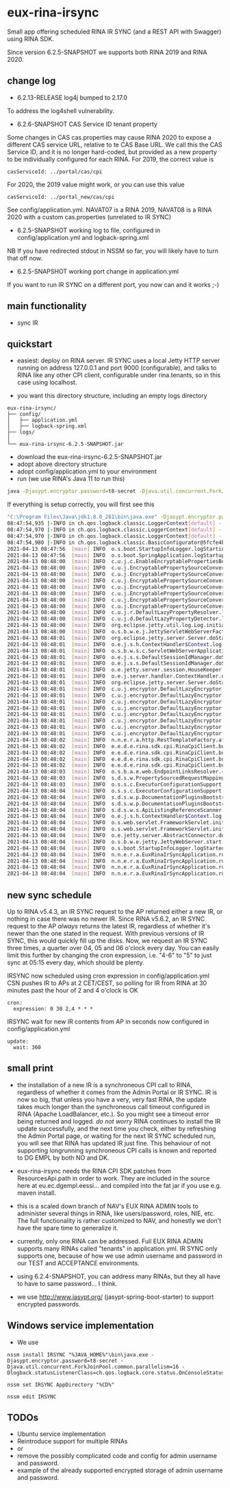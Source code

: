 # eux-rina-irsync

Small app offering scheduled RINA IR SYNC (and a REST API with Swagger) using RINA SDK.

Since version 6.2.5-SNAPSHOT we supports both RINA 2019 and RINA 2020.

## change log

* 6.2.13-RELEASE log4j bumped to 2.17.0

To address the log4shell vulnerability. 

* 6.2.6-SNAPSHOT CAS Service ID tenant property

Some changes in CAS cas.properties may cause RINA 2020 to expose a different CAS service URL, relative to te CAS Base URL.
We call this the CAS Service ID, and it is no longer hard-coded, but provided as a new property to be individually configured for each RINA.
For 2019, the correct value is 

```
casServiceId: ../portal/cas/cpi
```

For 2020, the 2019 value might work, or you can use this value

```
casServiceId: ../portal_new/cas/cpi
```

See config/application.yml. NAVAT07 is a RINA 2019, NAVAT08 is a RINA 2020 with a custom cas.properties (unrelated to IR SYNC)

* 6.2.5-SNAPSHOT working log to file, configured in config/application.yml and logback-spring.xml

NB If you have redirected stdout in NSSM so far, you will likely have to turn that off now.

* 6.2.5-SNAPSHOT working port change in application.yml

If you want to run IR SYNC on a different port, you now can and it works ;-)

## main functionality

* sync IR

## quickstart

* easiest: deploy on RINA server. IR SYNC uses a local Jetty HTTP server running on address 127.0.0.1 and port 9000 (configurable), and talks to RINA like any other CPI client, configurable under rina.tenants, so in this case using localhost.

* you want this directory structure, including an empty logs directory
```
eux-rina-irsync/
├── config/
│   ├── application.yml
│   ├── logback-spring.xml
├── logs/
│  
└── eux-rina-irsync-6.2.5-SNAPSHOT.jar
```
* download the eux-rina-irsync-6.2.5-SNAPSHOT.jar
* adopt above directory structure
* adopt config/application.yml to your environment
* run (we use RINA's Java 11 to run this)
```bash
java -Djasypt.encryptor.password=t8-secret -Djava.util.concurrent.ForkJoinPool.common.parallelism=16 -Dlogback.statusListenerClass=ch.qos.logback.core.status.OnConsoleStatusListener -jar eux-rina-irsync-6.2.4-SNAPSHOT.jar
```

If everything is setup correctly, you will first see this
```bash
"C:\Program Files\Java\jdk1.8.0_281\bin\java.exe" -Djasypt.encryptor.password=t8-secret -Djava.util.concurrent.ForkJoinPool.common.parallelism=16 -Dlogback.statusListenerClass=ch.qos.logback.core.status.OnConsoleStatusListener -Dspring.main.banner-mode=OFF -Dspring.profiles.active=local -Dspring.output.ansi.enabled=always "-javaagent:C:\Program Files\JetBrains\IntelliJ IDEA 2020.3.1\lib\idea_rt.jar=62853:C:\Program Files\JetBrains\IntelliJ IDEA 2020.3.1\bin" -Dfile.encoding=UTF-8 -classpath "C:\Program Files\Java\jdk1.8.0_281\jre\lib\charsets.jar;C:\Program Files\Java\jdk1.8.0_281\jre\lib\deploy.jar;C:\Program Files\Java\jdk1.8.0_281\jre\lib\ext\access-bridge-64.jar;C:\Program Files\Java\jdk1.8.0_281\jre\lib\ext\cldrdata.jar;C:\Program Files\Java\jdk1.8.0_281\jre\lib\ext\dnsns.jar;C:\Program Files\Java\jdk1.8.0_281\jre\lib\ext\jaccess.jar;C:\Program Files\Java\jdk1.8.0_281\jre\lib\ext\jfxrt.jar;C:\Program Files\Java\jdk1.8.0_281\jre\lib\ext\localedata.jar;C:\Program Files\Java\jdk1.8.0_281\jre\lib\ext\nashorn.jar;C:\Program Files\Java\jdk1.8.0_281\jre\lib\ext\sunec.jar;C:\Program Files\Java\jdk1.8.0_281\jre\lib\ext\sunjce_provider.jar;C:\Program Files\Java\jdk1.8.0_281\jre\lib\ext\sunmscapi.jar;C:\Program Files\Java\jdk1.8.0_281\jre\lib\ext\sunpkcs11.jar;C:\Program Files\Java\jdk1.8.0_281\jre\lib\ext\zipfs.jar;C:\Program Files\Java\jdk1.8.0_281\jre\lib\javaws.jar;C:\Program Files\Java\jdk1.8.0_281\jre\lib\jce.jar;C:\Program Files\Java\jdk1.8.0_281\jre\lib\jfr.jar;C:\Program Files\Java\jdk1.8.0_281\jre\lib\jfxswt.jar;C:\Program Files\Java\jdk1.8.0_281\jre\lib\jsse.jar;C:\Program Files\Java\jdk1.8.0_281\jre\lib\management-agent.jar;C:\Program Files\Java\jdk1.8.0_281\jre\lib\plugin.jar;C:\Program Files\Java\jdk1.8.0_281\jre\lib\resources.jar;C:\Program Files\Java\jdk1.8.0_281\jre\lib\rt.jar;W:\IdeaProjects\eux-rina-irsync\target\classes;C:\Users\K114434\.m2\repository\eu\ec\dgempl\eessi\sdk\eessi-rina-cpi-sdk\5.6.3\eessi-rina-cpi-sdk-5.6.3.jar;C:\Users\K114434\.m2\repository\com\fasterxml\jackson\datatype\jackson-datatype-jdk8\2.10.3\jackson-datatype-jdk8-2.10.3.jar;C:\Users\K114434\.m2\repository\org\assertj\assertj-guava\3.2.0\assertj-guava-3.2.0.jar;C:\Users\K114434\.m2\repository\commons-io\commons-io\2.6\commons-io-2.6.jar;C:\Users\K114434\.m2\repository\org\apache\logging\log4j\log4j-api\2.12.1\log4j-api-2.12.1.jar;C:\Users\K114434\.m2\repository\org\apache\logging\log4j\log4j-core\2.12.1\log4j-core-2.12.1.jar;C:\Users\K114434\.m2\repository\org\apache\logging\log4j\log4j-jcl\2.12.1\log4j-jcl-2.12.1.jar;C:\Users\K114434\.m2\repository\io\swagger\swagger-annotations\1.5.15\swagger-annotations-1.5.15.jar;C:\Users\K114434\.m2\repository\org\springframework\spring-web\5.2.5.RELEASE\spring-web-5.2.5.RELEASE.jar;C:\Users\K114434\.m2\repository\org\springframework\spring-beans\5.2.5.RELEASE\spring-beans-5.2.5.RELEASE.jar;C:\Users\K114434\.m2\repository\com\fasterxml\jackson\jaxrs\jackson-jaxrs-json-provider\2.10.3\jackson-jaxrs-json-provider-2.10.3.jar;C:\Users\K114434\.m2\repository\com\fasterxml\jackson\jaxrs\jackson-jaxrs-base\2.10.3\jackson-jaxrs-base-2.10.3.jar;C:\Users\K114434\.m2\repository\com\fasterxml\jackson\module\jackson-module-jaxb-annotations\2.10.3\jackson-module-jaxb-annotations-2.10.3.jar;C:\Users\K114434\.m2\repository\com\fasterxml\jackson\datatype\jackson-datatype-jsr310\2.10.3\jackson-datatype-jsr310-2.10.3.jar;C:\Users\K114434\.m2\repository\org\apache\commons\commons-lang3\3.8.1\commons-lang3-3.8.1.jar;C:\Users\K114434\.m2\repository\commons-beanutils\commons-beanutils\1.9.4\commons-beanutils-1.9.4.jar;C:\Users\K114434\.m2\repository\commons-logging\commons-logging\1.2\commons-logging-1.2.jar;C:\Users\K114434\.m2\repository\commons-collections\commons-collections\3.2.2\commons-collections-3.2.2.jar;C:\Users\K114434\.m2\repository\org\springframework\boot\spring-boot-starter-web\2.2.6.RELEASE\spring-boot-starter-web-2.2.6.RELEASE.jar;C:\Users\K114434\.m2\repository\org\springframework\boot\spring-boot-starter\2.2.6.RELEASE\spring-boot-starter-2.2.6.RELEASE.jar;C:\Users\K114434\.m2\repository\org\springframework\boot\spring-boot\2.2.6.RELEASE\spring-boot-2.2.6.RELEASE.jar;C:\Users\K114434\.m2\repository\org\springframework\boot\spring-boot-autoconfigure\2.2.6.RELEASE\spring-boot-autoconfigure-2.2.6.RELEASE.jar;C:\Users\K114434\.m2\repository\org\springframework\boot\spring-boot-starter-logging\2.2.6.RELEASE\spring-boot-starter-logging-2.2.6.RELEASE.jar;C:\Users\K114434\.m2\repository\org\apache\logging\log4j\log4j-to-slf4j\2.12.1\log4j-to-slf4j-2.12.1.jar;C:\Users\K114434\.m2\repository\org\slf4j\jul-to-slf4j\1.7.30\jul-to-slf4j-1.7.30.jar;C:\Users\K114434\.m2\repository\jakarta\annotation\jakarta.annotation-api\1.3.5\jakarta.annotation-api-1.3.5.jar;C:\Users\K114434\.m2\repository\org\yaml\snakeyaml\1.25\snakeyaml-1.25.jar;C:\Users\K114434\.m2\repository\org\springframework\boot\spring-boot-starter-json\2.2.6.RELEASE\spring-boot-starter-json-2.2.6.RELEASE.jar;C:\Users\K114434\.m2\repository\com\fasterxml\jackson\module\jackson-module-parameter-names\2.10.3\jackson-module-parameter-names-2.10.3.jar;C:\Users\K114434\.m2\repository\org\springframework\boot\spring-boot-starter-validation\2.2.6.RELEASE\spring-boot-starter-validation-2.2.6.RELEASE.jar;C:\Users\K114434\.m2\repository\jakarta\validation\jakarta.validation-api\2.0.2\jakarta.validation-api-2.0.2.jar;C:\Users\K114434\.m2\repository\org\hibernate\validator\hibernate-validator\6.0.18.Final\hibernate-validator-6.0.18.Final.jar;C:\Users\K114434\.m2\repository\org\jboss\logging\jboss-logging\3.4.1.Final\jboss-logging-3.4.1.Final.jar;C:\Users\K114434\.m2\repository\org\springframework\spring-webmvc\5.2.5.RELEASE\spring-webmvc-5.2.5.RELEASE.jar;C:\Users\K114434\.m2\repository\org\springframework\spring-aop\5.2.5.RELEASE\spring-aop-5.2.5.RELEASE.jar;C:\Users\K114434\.m2\repository\org\springframework\spring-context\5.2.5.RELEASE\spring-context-5.2.5.RELEASE.jar;C:\Users\K114434\.m2\repository\org\springframework\spring-expression\5.2.5.RELEASE\spring-expression-5.2.5.RELEASE.jar;C:\Users\K114434\.m2\repository\org\springframework\boot\spring-boot-starter-jetty\2.2.6.RELEASE\spring-boot-starter-jetty-2.2.6.RELEASE.jar;C:\Users\K114434\.m2\repository\jakarta\servlet\jakarta.servlet-api\4.0.3\jakarta.servlet-api-4.0.3.jar;C:\Users\K114434\.m2\repository\jakarta\websocket\jakarta.websocket-api\1.1.2\jakarta.websocket-api-1.1.2.jar;C:\Users\K114434\.m2\repository\org\eclipse\jetty\jetty-servlets\9.4.27.v20200227\jetty-servlets-9.4.27.v20200227.jar;C:\Users\K114434\.m2\repository\org\eclipse\jetty\jetty-continuation\9.4.27.v20200227\jetty-continuation-9.4.27.v20200227.jar;C:\Users\K114434\.m2\repository\org\eclipse\jetty\jetty-http\9.4.27.v20200227\jetty-http-9.4.27.v20200227.jar;C:\Users\K114434\.m2\repository\org\eclipse\jetty\jetty-util\9.4.27.v20200227\jetty-util-9.4.27.v20200227.jar;C:\Users\K114434\.m2\repository\org\eclipse\jetty\jetty-io\9.4.27.v20200227\jetty-io-9.4.27.v20200227.jar;C:\Users\K114434\.m2\repository\org\eclipse\jetty\jetty-webapp\9.4.27.v20200227\jetty-webapp-9.4.27.v20200227.jar;C:\Users\K114434\.m2\repository\org\eclipse\jetty\jetty-xml\9.4.27.v20200227\jetty-xml-9.4.27.v20200227.jar;C:\Users\K114434\.m2\repository\org\eclipse\jetty\jetty-servlet\9.4.27.v20200227\jetty-servlet-9.4.27.v20200227.jar;C:\Users\K114434\.m2\repository\org\eclipse\jetty\jetty-security\9.4.27.v20200227\jetty-security-9.4.27.v20200227.jar;C:\Users\K114434\.m2\repository\org\eclipse\jetty\jetty-server\9.4.27.v20200227\jetty-server-9.4.27.v20200227.jar;C:\Users\K114434\.m2\repository\org\eclipse\jetty\websocket\websocket-server\9.4.27.v20200227\websocket-server-9.4.27.v20200227.jar;C:\Users\K114434\.m2\repository\org\eclipse\jetty\websocket\websocket-common\9.4.27.v20200227\websocket-common-9.4.27.v20200227.jar;C:\Users\K114434\.m2\repository\org\eclipse\jetty\websocket\websocket-api\9.4.27.v20200227\websocket-api-9.4.27.v20200227.jar;C:\Users\K114434\.m2\repository\org\eclipse\jetty\websocket\websocket-client\9.4.27.v20200227\websocket-client-9.4.27.v20200227.jar;C:\Users\K114434\.m2\repository\org\eclipse\jetty\jetty-client\9.4.27.v20200227\jetty-client-9.4.27.v20200227.jar;C:\Users\K114434\.m2\repository\org\eclipse\jetty\websocket\websocket-servlet\9.4.27.v20200227\websocket-servlet-9.4.27.v20200227.jar;C:\Users\K114434\.m2\repository\org\eclipse\jetty\websocket\javax-websocket-server-impl\9.4.27.v20200227\javax-websocket-server-impl-9.4.27.v20200227.jar;C:\Users\K114434\.m2\repository\org\eclipse\jetty\jetty-annotations\9.4.27.v20200227\jetty-annotations-9.4.27.v20200227.jar;C:\Users\K114434\.m2\repository\org\eclipse\jetty\jetty-plus\9.4.27.v20200227\jetty-plus-9.4.27.v20200227.jar;C:\Users\K114434\.m2\repository\org\ow2\asm\asm\7.2\asm-7.2.jar;C:\Users\K114434\.m2\repository\org\ow2\asm\asm-commons\7.2\asm-commons-7.2.jar;C:\Users\K114434\.m2\repository\org\ow2\asm\asm-tree\7.2\asm-tree-7.2.jar;C:\Users\K114434\.m2\repository\org\ow2\asm\asm-analysis\7.2\asm-analysis-7.2.jar;C:\Users\K114434\.m2\repository\org\eclipse\jetty\websocket\javax-websocket-client-impl\9.4.27.v20200227\javax-websocket-client-impl-9.4.27.v20200227.jar;C:\Users\K114434\.m2\repository\org\mortbay\jasper\apache-el\8.5.49\apache-el-8.5.49.jar;C:\Users\K114434\.m2\repository\org\springframework\boot\spring-boot-starter-actuator\2.2.6.RELEASE\spring-boot-starter-actuator-2.2.6.RELEASE.jar;C:\Users\K114434\.m2\repository\org\springframework\boot\spring-boot-actuator-autoconfigure\2.2.6.RELEASE\spring-boot-actuator-autoconfigure-2.2.6.RELEASE.jar;C:\Users\K114434\.m2\repository\org\springframework\boot\spring-boot-actuator\2.2.6.RELEASE\spring-boot-actuator-2.2.6.RELEASE.jar;C:\Users\K114434\.m2\repository\io\micrometer\micrometer-core\1.3.6\micrometer-core-1.3.6.jar;C:\Users\K114434\.m2\repository\org\hdrhistogram\HdrHistogram\2.1.11\HdrHistogram-2.1.11.jar;C:\Users\K114434\.m2\repository\org\latencyutils\LatencyUtils\2.0.3\LatencyUtils-2.0.3.jar;C:\Users\K114434\.m2\repository\org\springframework\boot\spring-boot-starter-cache\2.2.6.RELEASE\spring-boot-starter-cache-2.2.6.RELEASE.jar;C:\Users\K114434\.m2\repository\org\springframework\spring-context-support\5.2.5.RELEASE\spring-context-support-5.2.5.RELEASE.jar;C:\Users\K114434\.m2\repository\com\github\ulisesbocchio\jasypt-spring-boot-starter\2.0.0\jasypt-spring-boot-starter-2.0.0.jar;C:\Users\K114434\.m2\repository\com\github\ulisesbocchio\jasypt-spring-boot\2.0.0\jasypt-spring-boot-2.0.0.jar;C:\Users\K114434\.m2\repository\org\jasypt\jasypt\1.9.2\jasypt-1.9.2.jar;C:\Users\K114434\.m2\repository\com\github\ben-manes\caffeine\caffeine\2.6.2\caffeine-2.6.2.jar;C:\Users\K114434\.m2\repository\io\springfox\springfox-swagger2\2.9.2\springfox-swagger2-2.9.2.jar;C:\Users\K114434\.m2\repository\io\swagger\swagger-models\1.5.20\swagger-models-1.5.20.jar;C:\Users\K114434\.m2\repository\io\springfox\springfox-spi\2.9.2\springfox-spi-2.9.2.jar;C:\Users\K114434\.m2\repository\io\springfox\springfox-core\2.9.2\springfox-core-2.9.2.jar;C:\Users\K114434\.m2\repository\io\springfox\springfox-schema\2.9.2\springfox-schema-2.9.2.jar;C:\Users\K114434\.m2\repository\io\springfox\springfox-swagger-common\2.9.2\springfox-swagger-common-2.9.2.jar;C:\Users\K114434\.m2\repository\io\springfox\springfox-spring-web\2.9.2\springfox-spring-web-2.9.2.jar;C:\Users\K114434\.m2\repository\com\google\guava\guava\20.0\guava-20.0.jar;C:\Users\K114434\.m2\repository\com\fasterxml\classmate\1.5.1\classmate-1.5.1.jar;C:\Users\K114434\.m2\repository\org\springframework\plugin\spring-plugin-core\1.2.0.RELEASE\spring-plugin-core-1.2.0.RELEASE.jar;C:\Users\K114434\.m2\repository\org\springframework\plugin\spring-plugin-metadata\1.2.0.RELEASE\spring-plugin-metadata-1.2.0.RELEASE.jar;C:\Users\K114434\.m2\repository\org\mapstruct\mapstruct\1.2.0.Final\mapstruct-1.2.0.Final.jar;C:\Users\K114434\.m2\repository\io\springfox\springfox-swagger-ui\2.9.2\springfox-swagger-ui-2.9.2.jar;C:\Users\K114434\.m2\repository\io\micrometer\micrometer-registry-prometheus\1.3.6\micrometer-registry-prometheus-1.3.6.jar;C:\Users\K114434\.m2\repository\io\prometheus\simpleclient_common\0.7.0\simpleclient_common-0.7.0.jar;C:\Users\K114434\.m2\repository\io\prometheus\simpleclient\0.7.0\simpleclient-0.7.0.jar;C:\Users\K114434\.m2\repository\ch\qos\logback\logback-classic\1.2.3\logback-classic-1.2.3.jar;C:\Users\K114434\.m2\repository\ch\qos\logback\logback-core\1.2.3\logback-core-1.2.3.jar;C:\Users\K114434\.m2\repository\net\logstash\logback\logstash-logback-encoder\6.3\logstash-logback-encoder-6.3.jar;C:\Users\K114434\.m2\repository\com\fasterxml\jackson\core\jackson-core\2.12.2\jackson-core-2.12.2.jar;C:\Users\K114434\.m2\repository\com\fasterxml\jackson\core\jackson-databind\2.12.2\jackson-databind-2.12.2.jar;C:\Users\K114434\.m2\repository\com\fasterxml\jackson\core\jackson-annotations\2.12.2\jackson-annotations-2.12.2.jar;C:\Users\K114434\.m2\repository\org\slf4j\slf4j-api\1.7.30\slf4j-api-1.7.30.jar;C:\Users\K114434\.m2\repository\org\projectlombok\lombok\1.18.12\lombok-1.18.12.jar;C:\Users\K114434\.m2\repository\jakarta\xml\bind\jakarta.xml.bind-api\2.3.3\jakarta.xml.bind-api-2.3.3.jar;C:\Users\K114434\.m2\repository\jakarta\activation\jakarta.activation-api\1.2.2\jakarta.activation-api-1.2.2.jar;C:\Users\K114434\.m2\repository\org\assertj\assertj-core\3.13.2\assertj-core-3.13.2.jar;C:\Users\K114434\.m2\repository\net\bytebuddy\byte-buddy\1.10.8\byte-buddy-1.10.8.jar;C:\Users\K114434\.m2\repository\org\springframework\spring-core\5.2.5.RELEASE\spring-core-5.2.5.RELEASE.jar;C:\Users\K114434\.m2\repository\org\springframework\spring-jcl\5.2.5.RELEASE\spring-jcl-5.2.5.RELEASE.jar;C:\Users\K114434\.m2\repository\com\vdurmont\semver4j\3.1.0\semver4j-3.1.0.jar;C:\Users\K114434\.m2\repository\org\apache\httpcomponents\httpclient\4.5.10\httpclient-4.5.10.jar;C:\Users\K114434\.m2\repository\org\apache\httpcomponents\httpcore\4.4.13\httpcore-4.4.13.jar;C:\Users\K114434\.m2\repository\commons-codec\commons-codec\1.13\commons-codec-1.13.jar" no.nav.eux.rina.admin.EuxRinaIrSyncApplication
08:47:54,935 |-INFO in ch.qos.logback.classic.LoggerContext[default] - Could NOT find resource [logback-test.xml]
08:47:54,970 |-INFO in ch.qos.logback.classic.LoggerContext[default] - Could NOT find resource [logback.groovy]
08:47:54,970 |-INFO in ch.qos.logback.classic.LoggerContext[default] - Could NOT find resource [logback.xml]
08:47:54,980 |-INFO in ch.qos.logback.classic.BasicConfigurator@5fcfe4b2 - Setting up default configuration.
2021-04-13 08:47:56  [main] INFO  o.s.boot.StartupInfoLogger.logStarting 55 - Starting EuxRinaIrSyncApplication on a34duvw03454 with PID 25840 (W:\IdeaProjects\eux-rina-irsync\target\classes started by K114434 in W:\IdeaProjects\eux-rina-irsync)
2021-04-13 08:47:56  [main] INFO  o.s.boot.SpringApplication.logStartupProfileInfo 655 - The following profiles are active: local
2021-04-13 08:48:00  [main] INFO  c.u.j.c.EnableEncryptablePropertiesBeanFactoryPostProcessor.postProcessBeanFactory 48 - Post-processing PropertySource instances
2021-04-13 08:48:00  [main] INFO  c.u.j.EncryptablePropertySourceConverter.makeEncryptable 38 - Converting PropertySource configurationProperties [org.springframework.boot.context.properties.source.ConfigurationPropertySourcesPropertySource] to AOP Proxy
2021-04-13 08:48:00  [main] INFO  c.u.j.EncryptablePropertySourceConverter.makeEncryptable 38 - Converting PropertySource servletConfigInitParams [org.springframework.core.env.PropertySource$StubPropertySource] to EncryptablePropertySourceWrapper
2021-04-13 08:48:00  [main] INFO  c.u.j.EncryptablePropertySourceConverter.makeEncryptable 38 - Converting PropertySource servletContextInitParams [org.springframework.core.env.PropertySource$StubPropertySource] to EncryptablePropertySourceWrapper
2021-04-13 08:48:00  [main] INFO  c.u.j.EncryptablePropertySourceConverter.makeEncryptable 38 - Converting PropertySource systemProperties [org.springframework.core.env.PropertiesPropertySource] to EncryptableMapPropertySourceWrapper
2021-04-13 08:48:00  [main] INFO  c.u.j.EncryptablePropertySourceConverter.makeEncryptable 38 - Converting PropertySource systemEnvironment [org.springframework.boot.env.SystemEnvironmentPropertySourceEnvironmentPostProcessor$OriginAwareSystemEnvironmentPropertySource] to EncryptableMapPropertySourceWrapper
2021-04-13 08:48:00  [main] INFO  c.u.j.EncryptablePropertySourceConverter.makeEncryptable 38 - Converting PropertySource random [org.springframework.boot.env.RandomValuePropertySource] to EncryptablePropertySourceWrapper
2021-04-13 08:48:00  [main] INFO  c.u.j.EncryptablePropertySourceConverter.makeEncryptable 38 - Converting PropertySource applicationConfig: [file:./config/application.yml] [org.springframework.boot.env.OriginTrackedMapPropertySource] to EncryptableMapPropertySourceWrapper
2021-04-13 08:48:00  [main] INFO  c.u.j.r.DefaultLazyPropertyResolver.lambda$new$2 34 - Property Resolver custom Bean not found with name 'encryptablePropertyResolver'. Initializing Default Property Resolver
2021-04-13 08:48:00  [main] INFO  c.u.j.d.DefaultLazyPropertyDetector.lambda$new$2 31 - Property Detector custom Bean not found with name 'encryptablePropertyDetector'. Initializing Default Property Detector
2021-04-13 08:48:00  [main] INFO  org.eclipse.jetty.util.log.Log.initialized 169 - Logging initialized @6485ms to org.eclipse.jetty.util.log.Slf4jLog
2021-04-13 08:48:00  [main] INFO  o.s.b.w.e.j.JettyServletWebServerFactory.getWebServer 145 - Server initialized with port: 9090
2021-04-13 08:48:01  [main] INFO  org.eclipse.jetty.server.Server.doStart 359 - jetty-9.4.27.v20200227; built: 2020-02-27T18:37:21.340Z; git: a304fd9f351f337e7c0e2a7c28878dd536149c6c; jvm 1.8.0_281-b09
2021-04-13 08:48:01  [main] INFO  o.e.j.s.h.ContextHandler$Context.log 2226 - Initializing Spring embedded WebApplicationContext
2021-04-13 08:48:01  [main] INFO  o.s.b.w.s.c.ServletWebServerApplicationContext.prepareWebApplicationContext 284 - Root WebApplicationContext: initialization completed in 4065 ms
2021-04-13 08:48:01  [main] INFO  o.e.j.s.s.DefaultSessionIdManager.doStart 334 - DefaultSessionIdManager workerName=node0
2021-04-13 08:48:01  [main] INFO  o.e.j.s.s.DefaultSessionIdManager.doStart 339 - No SessionScavenger set, using defaults
2021-04-13 08:48:01  [main] INFO  o.e.jetty.server.session.HouseKeeper.startScavenging 140 - node0 Scavenging every 660000ms
2021-04-13 08:48:01  [main] INFO  o.e.j.server.handler.ContextHandler.doStart 828 - Started o.s.b.w.e.j.JettyEmbeddedWebAppContext@49d30c6f{application,/,[file:///C:/Users/K114434/AppData/Local/Temp/jetty-docbase.3759859175494791383.9090/, jar:file:/C:/Users/K114434/.m2/repository/io/springfox/springfox-swagger-ui/2.9.2/springfox-swagger-ui-2.9.2.jar!/META-INF/resources],AVAILABLE}
2021-04-13 08:48:01  [main] INFO  org.eclipse.jetty.server.Server.doStart 399 - Started @7443ms
2021-04-13 08:48:01  [main] INFO  c.u.j.encryptor.DefaultLazyEncryptor.lambda$new$2 33 - String Encryptor custom Bean not found with name 'jasyptStringEncryptor'. Initializing Default String Encryptor
2021-04-13 08:48:01  [main] INFO  c.u.j.encryptor.DefaultLazyEncryptor.getProperty 59 - Encryptor config not found for property jasypt.encryptor.algorithm, using default value: PBEWithMD5AndDES
2021-04-13 08:48:01  [main] INFO  c.u.j.encryptor.DefaultLazyEncryptor.getProperty 59 - Encryptor config not found for property jasypt.encryptor.keyObtentionIterations, using default value: 1000
2021-04-13 08:48:01  [main] INFO  c.u.j.encryptor.DefaultLazyEncryptor.getProperty 59 - Encryptor config not found for property jasypt.encryptor.poolSize, using default value: 1
2021-04-13 08:48:01  [main] INFO  c.u.j.encryptor.DefaultLazyEncryptor.getProperty 59 - Encryptor config not found for property jasypt.encryptor.providerName, using default value: null
2021-04-13 08:48:01  [main] INFO  c.u.j.encryptor.DefaultLazyEncryptor.getProperty 59 - Encryptor config not found for property jasypt.encryptor.providerClassName, using default value: null
2021-04-13 08:48:01  [main] INFO  c.u.j.encryptor.DefaultLazyEncryptor.getProperty 59 - Encryptor config not found for property jasypt.encryptor.saltGeneratorClassname, using default value: org.jasypt.salt.RandomSaltGenerator
2021-04-13 08:48:01  [main] INFO  c.u.j.encryptor.DefaultLazyEncryptor.getProperty 59 - Encryptor config not found for property jasypt.encryptor.stringOutputType, using default value: base64
2021-04-13 08:48:02  [main] INFO  n.n.e.r.a.http.RestTemplateFactory.afterPropertiesSet 51 - will call myself at http://127.0.0.1:9090
2021-04-13 08:48:02  [main] INFO  e.e.d.e.rina.sdk.cpi.RinaCpiClient.buildObjectMapper 61 - Building the Object Mapper
2021-04-13 08:48:02  [main] INFO  e.e.d.e.rina.sdk.cpi.RinaCpiClient.buildObjectMapper 61 - Building the Object Mapper
2021-04-13 08:48:02  [main] INFO  e.e.d.e.rina.sdk.cpi.RinaCpiClient.buildObjectMapper 61 - Building the Object Mapper
2021-04-13 08:48:02  [main] INFO  e.e.d.e.rina.sdk.cpi.RinaCpiClient.buildObjectMapper 61 - Building the Object Mapper
2021-04-13 08:48:03  [main] INFO  o.s.b.a.e.web.EndpointLinksResolver.<init> 58 - Exposing 5 endpoint(s) beneath base path '/actuator'
2021-04-13 08:48:03  [main] INFO  s.d.s.w.PropertySourcedRequestMappingHandlerMapping.initHandlerMethods 69 - Mapped URL path [/v2/api-docs] onto method [springfox.documentation.swagger2.web.Swagger2Controller#getDocumentation(String, HttpServletRequest)]
2021-04-13 08:48:03  [main] INFO  o.s.s.c.ExecutorConfigurationSupport.initialize 181 - Initializing ExecutorService 'applicationTaskExecutor'
2021-04-13 08:48:04  [main] INFO  o.s.s.c.ExecutorConfigurationSupport.initialize 181 - Initializing ExecutorService 'taskScheduler'
2021-04-13 08:48:04  [main] INFO  s.d.s.w.p.DocumentationPluginsBootstrapper.start 160 - Context refreshed
2021-04-13 08:48:04  [main] INFO  s.d.s.w.p.DocumentationPluginsBootstrapper.start 163 - Found 1 custom documentation plugin(s)
2021-04-13 08:48:04  [main] INFO  s.d.s.w.s.ApiListingReferenceScanner.scan 41 - Scanning for api listing references
2021-04-13 08:48:04  [main] INFO  o.e.j.s.h.ContextHandler$Context.log 2226 - Initializing Spring DispatcherServlet 'dispatcherServlet'
2021-04-13 08:48:04  [main] INFO  o.s.web.servlet.FrameworkServlet.initServletBean 525 - Initializing Servlet 'dispatcherServlet'
2021-04-13 08:48:04  [main] INFO  o.s.web.servlet.FrameworkServlet.initServletBean 547 - Completed initialization in 15 ms
2021-04-13 08:48:04  [main] INFO  o.e.jetty.server.AbstractConnector.doStart 331 - Started ServerConnector@1422ac7f{HTTP/1.1, (http/1.1)}{127.0.0.1:9090}
2021-04-13 08:48:04  [main] INFO  o.s.b.w.e.jetty.JettyWebServer.start 157 - Jetty started on port(s) 9090 (http/1.1) with context path '/'
2021-04-13 08:48:04  [main] INFO  o.s.boot.StartupInfoLogger.logStarted 61 - Started EuxRinaIrSyncApplication in 9.054 seconds (JVM running for 10.43)
2021-04-13 08:48:04  [main] INFO  n.n.e.r.a.EuxRinaIrSyncApplication.run 27 - availableProcessors = 4
2021-04-13 08:48:04  [main] INFO  n.n.e.r.a.EuxRinaIrSyncApplication.run 28 - parallism of pool   = 16
2021-04-13 08:48:04  [main] INFO  n.n.e.r.a.EuxRinaIrSyncApplication.run 29 - cron.expression = 0 0/30 2,4,6,9 * * *
2021-04-13 08:48:04  [main] INFO  n.n.e.r.a.EuxRinaIrSyncApplication.run 30 - update.wait = 120 seconds, which is 2 minutes
```
  
## new sync schedule

 Up to RINA v5.4.3, an IR SYNC request to the AP returned either a new IR, or nothing in case there was no newer IR.
 Since RINA v5.6.2, an IR SYNC request to the AP *always* returns the latest IR, regardless of whether it's newer than the one stated in the request. With previous versions of IR SYNC, this would quickly fill up the disks. 
 Now, we request an IR SYNC three times, a quarter over 04, 05 and 06 o'clock every day. You can easily limit this further by changing the cron expression, i.e. "4-6" to "5" to just sync at 05:15 every day, which should be plenty.

 IRSYNC now scheduled using cron expression in config/application.yml
 CSN pushes IR to APs at 2 CET/CEST, so polling for IR from RINA at 30 minutes past the hour of 2 and 4 o'clock is OK

```
cron:
  expression: 0 30 2,4 * * *
```

 IRSYNC wait for new IR contents from AP in seconds now configured in config/application.yml
```
update:
  wait: 360
```

## small print

* the installation of a new IR is a synchroneous CPI call to RINA, regardless of whether it comes from the Admin Portal or IR SYNC. IR is now so big, that unless you have a very, very fast RINA, the update takes much longer than the synchroneous call timeout configured in RINA (Apache LoadBalancer, etc.). So you might see a timeout error being returned and logged.
 *do not worry* RINA continues to install the IR update successfully, and the next time you check, either by refreshing the Admin Portal page, or waiting for the next IR SYNC scheduled run, you will see that RINA has updated IR just fine.
This behaviour of not supporting longrunning synchroneous CPI calls is known and reported to DG EMPL by both NO and DK.

* eux-rina-irsync needs the RINA CPI SDK patches from ResourcesApi.path in order to work. They are included in the source here at
  eu.ec.dgempl.eessi... and compiled into the fat jar if you use e.g. maven install.

* this is a scaled down branch of NAV's EUX RINA ADMIN tools to administer several things in RINA, like users/password, roles, NIE, etc.
  The full functionality is rather customized to NAV, and honestly we don't have the spare time to generalize it.
  
* currently, only one RINA can be addressed. Full EUX RINA ADMIN supports many RINAs called "tenants" in application.yml.
  IR SYNC only supports one, because of how we use admin username and password in our TEST and ACCEPTANCE environments. 

* using 6.2.4-SNAPSHOT, you can address many RINAs, but they all have to have to same password... I think.

* we use http://www.jasypt.org/ (jasypt-spring-boot-starter) to support encrypted passwords.

## Windows service implementation

* We use 
```
nssm install IRSYNC "%JAVA_HOME%"\bin\java.exe -Djasypt.encryptor.password=t8-secret -Djava.util.concurrent.ForkJoinPool.common.parallelism=16 -Dlogback.statusListenerClass=ch.qos.logback.core.status.OnConsoleStatusListener"

nssm set IRSYNC AppDirectory "%CD%"

nssm edit IRSYNC
```

## TODOs

* Ubuntu service implementation
* Reintroduce support for multiple RINAs
* or
* remove the possibly complicated code and config for admin username and password.
* example of the already supported encrypted storage of admin username and password.
